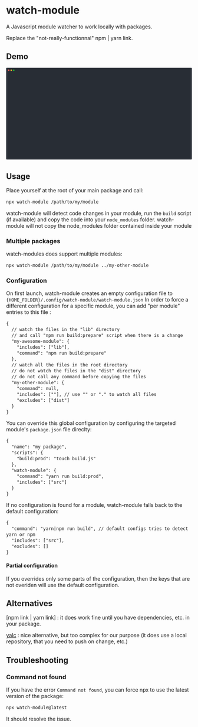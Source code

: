 # watch-module

A Javascript module watcher to work locally with packages.

Replace the "not-really-functionnal" npm | yarn link.

## Demo

![Demo](demo.svg)

## Usage

Place yourself at the root of your main package and call:

```sh
npx watch-module /path/to/my/module
```

watch-module will detect code changes in your module, run the `build` script (if available) and copy the code into your `node_modules` folder.
watch-module will not copy the node_modules folder contained inside your module

### Multiple packages

watch-modules does support multiple modules:

```sh
npx watch-module /path/to/my/module ../my-other-module
```

### Configuration

On first launch, watch-module creates an empty configuration file to `{HOME_FOLDER}/.config/watch-module/watch-module.json`
In order to force a different configuration for a specific module, you can add "per module" entries to this file :

```jsonc
{
  // watch the files in the "lib" directory
  // and call "npm run build:prepare" script when there is a change
  "my-awesome-module": {
    "includes": ["lib"],
    "command": "npm run build:prepare"
  },
  // watch all the files in the root directory
  // do not watch the files in the "dist" directory
  // do not call any command before copying the files
  "my-other-module": {
    "command": null,
    "includes": [""], // use "" or "." to watch all files
    "excludes": ["dist"]
  }
}
```

You can override this global configuration by configuring the targeted module's `package.json` file direclty:

```jsonc
{
  "name": "my package",
  "scripts": {
    "build:prod": "touch build.js"
  },
  "watch-module": {
    "command": "yarn run build:prod",
    "includes": ["src"]
  }
}
```

If no configuration is found for a module, watch-module falls back to the default configuration:

```jsonc
{
  "command": "yarn|npm run build", // default configs tries to detect yarn or npm
  "includes": ["src"],
  "excludes": []
}
```

#### Partial configuration

If you overrides only some parts of the configuration, then the keys that are not overiden will use the default configuration.

## Alternatives

[npm link | yarn link] : it does work fine until you have dependencies, etc. in your package.

[yalc](https://github.com/whitecolor/yalc) : nice alternative, but too complex for our purpose (it does use a local repository, that you need to push on change, etc.)

## Troubleshooting

### Command not found

If you have the error `Command not found`, you can force npx to use the latest version of the package:

```sh
npx watch-module@latest
```

It should resolve the issue.
